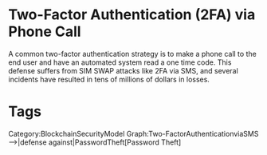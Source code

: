 # Two-Factor Authentication (2FA) via Phone Call

A common two-factor authentication strategy is to make a phone call to the end user and have an automated system read a one time code. This defense suffers from SIM SWAP attacks like 2FA via SMS, and several incidents have resulted in tens of millions of dollars in losses.

# Tags

Category:BlockchainSecurityModel
Graph:Two-FactorAuthenticationviaSMS -->|defense against|PasswordTheft[Password Theft]
